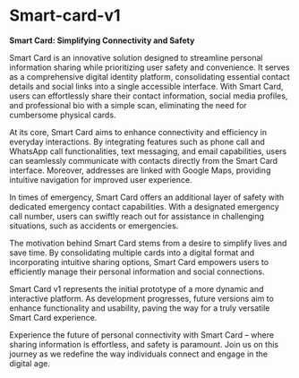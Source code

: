 # Smart-card-v1

**Smart Card: Simplifying Connectivity and Safety**

Smart Card is an innovative solution designed to streamline personal information sharing while prioritizing user safety and convenience. It serves as a comprehensive digital identity platform, consolidating essential contact details and social links into a single accessible interface. With Smart Card, users can effortlessly share their contact information, social media profiles, and professional bio with a simple scan, eliminating the need for cumbersome physical cards.

At its core, Smart Card aims to enhance connectivity and efficiency in everyday interactions. By integrating features such as phone call and WhatsApp call functionalities, text messaging, and email capabilities, users can seamlessly communicate with contacts directly from the Smart Card interface. Moreover, addresses are linked with Google Maps, providing intuitive navigation for improved user experience.

In times of emergency, Smart Card offers an additional layer of safety with dedicated emergency contact capabilities. With a designated emergency call number, users can swiftly reach out for assistance in challenging situations, such as accidents or emergencies.

The motivation behind Smart Card stems from a desire to simplify lives and save time. By consolidating multiple cards into a digital format and incorporating intuitive sharing options, Smart Card empowers users to efficiently manage their personal information and social connections.

Smart Card v1 represents the initial prototype of a more dynamic and interactive platform. As development progresses, future versions aim to enhance functionality and usability, paving the way for a truly versatile Smart Card experience.

Experience the future of personal connectivity with Smart Card – where sharing information is effortless, and safety is paramount. Join us on this journey as we redefine the way individuals connect and engage in the digital age.
